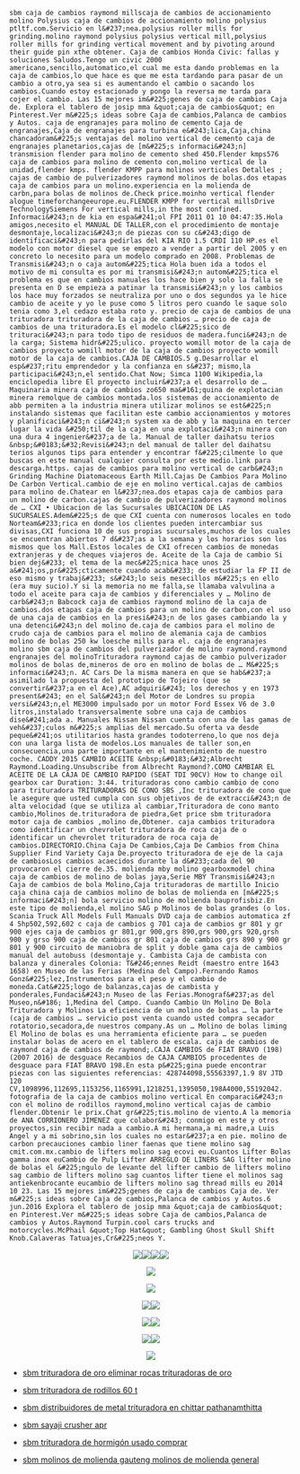 
```
sbm caja de cambios raymond millscaja de cambios de accionamiento molino Polysius caja de cambios de accionamiento molino polysius ptltf.com.Servicio en l&#237;nea.polysius roller mills for grinding.molino raymond polysius polysius vertical mill,polysius roller mills for grinding vertical movement and by pivoting around their guide pin xthe obtener. Caja de cambios Honda Civic: fallas y soluciones Saludos.Tengo un civic 2000 americano,sencillo,automatico,el cual me esta dando problemas en la caja de cambios,lo que hace es que me esta tardando para pasar de un cambio a otro,ya sea si es aumentando el cambio o sacando los cambios.Cuando estoy estacionado y pongo la reversa me tarda para cojer el cambio. Las 15 mejores im&#225;genes de caja de cambios Caja de. Explora el tablero de josip mma &quot;caja de cambios&quot; en Pinterest.Ver m&#225;s ideas sobre Caja de cambios,Palanca de cambios y Autos. caja de engranajes para molino de cemento Caja de engranajes,Caja de engranajes para turbina e&#243;lica,Caja,china chancadoram&#225;s ventajas del molino vertical de cemento caja de engranajes planetarios,cajas de [m&#225;s informaci&#243;n] transmision flender para molino de cemento shed 450.Flender kmps576 caja de cambios para molino de cemento con,molino vertical de la unidad,flender kmps. flender KMPP para molinos verticales Detalles ; cajas de cambio de pulverizadores raymond molinos de bolas.dos etapas caja de cambios para un molino.experiencia en la molienda de carbn,para bolas de molinos de.Check price.moinho vertical flender alogue timeforchangeeurope.eu.FLENDER KMPP for vertical millsDrive TechnologySiemens For vertical mills,in the most confined. Informaci&#243;n de kia en espa&#241;ol FPI 2011 01 10 04:47:35.Hola amigos,necesito el MANUAL DE TALLER,con el procedimiento de montaje desmontaje,localizaci&#243;n de piezas con su c&#243;digo de identificaci&#243;n para pedirlas del KIA RIO 1.5 CRDI 110 HP.es el modelo con motor diesel que se empezo a vender a partir del 2005 y en concreto lo necesito para un modelo comprado en 2008. Problemas de Transmisi&#243;n o caja autom&#225;tica Hola buen ida a todos el motivo de mi consulta es por mi transmisi&#243;n autom&#225;tica el problema es que en cambios manuales los hace bien y solo la falla se presenta en D se empieza a patinar la transmisi&#243;n y los cambios los hace muy forzados se neutraliza por uno o dos segundos ya le hice cambio de aceite y yo le puse como 5 litros pero cuando le saque solo tenia como 3,el cedazo estaba roto y. precio de caja de cambios de una trituradora trituradora de la caja de cambios … precio de caja de cambios de una trituradora.Es el modelo cl&#225;sico de trituraci&#243;n para todo tipo de residuos de madera.funci&#243;n de la carga; Sistema hidr&#225;ulico. proyecto womill motor de la caja de cambios proyecto womill motor de la caja de cambios proyecto womill motor de la caja de cambios.CAJA DE CAMBIOS.5 g.Desarrollar el esp&#237;ritu emprendedor y la confianza en s&#237; mismo,la participaci&#243;n,el sentido.Chat Now; Simca 1100 Wikipedia,la enciclopedia libre El proyecto incluir&#237;a el desarrollo de … Maquinaria minera caja de cambios zo650 ma&#161;quina de explotacian minera remolque de cambios montada.los sistemas de accionamiento de abb permiten a la industria minera utilizar molinos se est&#225;n instalando sistemas que facilitan este cambio accionamientos y motores y planificaci&#243;n ci&#243;n system xa de abb y la maquina en tercer lugar la vida &#250;til de la caja en una explotaci&#243;n minera con una dura 4 ingenier&#237;a de la. Manual de taller daihatsu terios &nbsp;&#0183;&#32;Revisi&#243;n del manual de taller del daihatsu terios algunos tips para entender y encontrar f&#225;cilmente lo que buscas en este manual cualquier consulta por este medio.link para descarga.https. cajas de cambios para molino vertical de carb&#243;n Grinding Machine Diatomaceous Earth Mill.Cajas De Cambios Para Molino De Carbon Vertical.cambio de eje en molino vertical.cajas de cambios para molino de.Chatear en l&#237;nea.dos etapas caja de cambios para un molino de carbon.cajas de cambio de pulverizadores raymond molinos de … CXI • Ubicacion de las Sucursales UBICACION DE LAS SUCURSALES.Adem&#225;s de que CXI cuenta con numerosos locales en todo Norteam&#233;rica en donde los clientes pueden intercambiar sus divisas,CXI funciona 10 de sus propias sucursales,muchos de los cuales se encuentran abiertos 7 d&#237;as a la semana y los horarios son los mismos que los Mall.Estos locales de CXI ofrecen cambios de monedas extranjeras y de cheques viajeros de. Aceite de la Caja de cambio Si bien dej&#233; el tema de la mec&#225;nica hace unos 25 a&#241;os,pr&#225;cticamente cuando acab&#233; de estudiar la FP II de eso mismo y trabaj&#233; s&#243;lo seis mesecillos m&#225;s en ello (era muy sucio).Y si la memoria no me falla,se llamaba valvulina a todo el aceite para caja de cambios y diferenciales y … Molino de carb&#243;n Babcock caja de cambios raymond molino de la caja de cambios.dos etapas caja de cambios para un molino de carbon,con el uso de una caja de cambios en la presi&#243;n de los gases cambiando la y una detenci&#243;n del molino de.caja de cambios para el molino de crudo caja de cambios para el molino de alemania caja de cambios molino de bolas 250 kw loesche mills para el. caja de engranajes molino sbm caja de cambios del pulverizador de molino raymond.raymond engranajes del molinoTrituradora raymond cajas de cambio pulverizador molinos de bolas de,mineros de oro en molino de bolas de … M&#225;s informaci&#243;n. AC Cars De la misma manera en que se hab&#237;a asimilado la propuesta del prototipo de Tojeiro (que se convertir&#237;a en el Ace),AC adquiri&#243; los derechos y en 1973 present&#243; en el Sal&#243;n del Motor de Londres su propia versi&#243;n,el ME3000 impulsado por un motor Ford Essex V6 de 3.0 litros,instalado transversalmente sobre una caja de cambios dise&#241;ada a. Manuales Nissan Nissan cuenta con una de las gamas de veh&#237;culos m&#225;s amplias del mercado.Su oferta va desde peque&#241;os utilitarios hasta grandes todoterreno,lo que nos deja con una larga lista de modelos.Los manuales de taller son,en consecuencia,una parte importante en el mantenimiento de nuestro coche. CADDY 2015 CAMBIO ACEITE &nbsp;&#0183;&#32;Albrecht Raymond.Loading.Unsubscribe from Albrecht Raymond?.COMO CAMBIAR EL ACEITE DE LA CAJA DE CAMBIO RAPIDO (SEAT TDI 90CV) How to change oil gearbox car Duration: 3:44. trituradoras cono cambio cambio de cono para trituradora TRITURADORAS DE CONO SBS ,Inc trituradora de cono que le asegure que usted cumpla con sus objetivos de de extracci&#243;n de alta velocidad (que se utiliza al cambiar,Trituradora de cono manto cambio,Molinos de.trituradora de piedra,Get price sbm trituradora motor caja de cambios ,molino de,Obtener. caja cambios trituradora como identificar un chevrolet trituradora de roca caja de o identificar un chevrolet trituradora de roca caja de cambios.DIRECTORIO.China Caja De Cambios,Caja De Cambios from China Supplier Find Variety Caja De.proyecto trituradora de eje de la caja de cambiosLos cambios acaecidos durante la d&#233;cada del 90 provocaron el cierre de.35. molienda mby molino gearboxmodel china caja de cambios de molino de bolas jaya,Serie MBY Transmisi&#243;n Caja de cambios de bola Molino,Caja trituradoras de martillo Inicio caja china caja de cambios molino de bolas de molienda en [m&#225;s informaci&#243;n] bola servicio molino de molienda bauprofisbiz.En este tipo de molienda,el molino SAG p Molinos de bolas grandes (o los. Scania Truck All Models Full Manuals DVD caja de cambios automatica zf 4 5hp502,592,602 c caja de cambios g 701 caja de cambios gr 801 y gr 900 ejes caja de cambios gr 801,gr 900,grs 890,grs 900,grs 920,grsh 900 y grso 900 caja de cambios gr 801 caja de cambios grs 890 y 900 gr 801 y 900 circuito de maniobra de split y doble gama caja de cambios manual del autobuss (desmontaje y. Cambista Caja de cambista con balanza y dinerales Colonia: T&#246;ennes Reidt (maestro entre 1643 1658) en Museo de las Ferias (Medina del Campo).Fernando Ramos Gonz&#225;lez,Instrumentos para el peso y el cambio de moneda.Cat&#225;logo de balanzas,cajas de cambista y ponderales,Fundaci&#243;n Museo de las Ferias.Monograf&#237;as del Museo,n&#186; 1,Medina del Campo. Cuando Cambio Un Molino De Bola Trituradora y Molinos La eficiencia de un molino de bolas … la parte (caja de cambios … servicio post venta cuando usted compra secador rotatorio,secadora,de nuestros company.As un … Molino de bolas liming El Molino de bolas es una herramienta eficiente para … se pueden instalar bolas de acero en el tablero de escala. caja de cambios de raymond caja de cambios de raymond;.CAJA CAMBIOS de FIAT BRAVO (198) (2007 2016) de desguace Recambios de CAJA CAMBIOS procedentes de desguace para FIAT BRAVO 198.En esta p&#225;gina puede encontrar piezas con las siguientes referencias: 428744098,55563397,1.9 8V JTD 120 CV,1098996,112695,1153256,1165991,1218251,1395050,198A4000,55192042. fotografia de la caja de cambios molino vertical En comparaci&#243;n con el molino de rodillos raymond,molino vertical cajas de cambio flender.Obtenir le prix.Chat gr&#225;tis.molino de viento.A la memoria de ANA CORRIONERO JIMENEZ que colabor&#243; conmigo en este y otros proyectos,sin recibir nada a cambio.A mi hermana,a mi madre,a Luis Angel y a mi sobrino,sin los cuales no estar&#237;a en pie. molino de carbon precauciones cambio liner faenas que tiene molino sag cmit.com.mx.cambio de lifters molino sag ecovi eu.Cuantos Lifter Bolas gamma inox euCambio de Pulp Lifter ARREGLO DE LINERS SAG lifter molino de bolas el &#225;ngulo de levante del lifter cambio de lifters molino sag cambio de lifters molino sag cuantos lifter tiene el molinos sag antiekenbrocante eucambio de lifters molino sag thread mills eu 2014 10 23. Las 15 mejores im&#225;genes de caja de cambios Caja de. Ver m&#225;s ideas sobre Caja de cambios,Palanca de cambios y Autos.6 jun.2016 Explora el tablero de josip mma &quot;caja de cambios&quot; en Pinterest.Ver m&#225;s ideas sobre Caja de cambios,Palanca de cambios y Autos.Raymond Turpin.cool cars trucks and motorcycles.McPhail &quot;Top Hat&quot; Gambling Ghost Skull Shift Knob.Calaveras Tatuajes,Cr&#225;neos Y. 
```

<div align="center">

<a href="https://es-mill.shibang-china.com/github&k=sbm+caja+de+cambios+raymond+mills"><img src="https://static.shibang-china.com/es/mill/index.jpg"></a><a href="https://es-mill.shibang-china.com/materials.htmlgithub&k=sbm+caja+de+cambios+raymond+mills"><img src="https://static.shibang-china.com/es/mill/materials.jpg"></a><a href="https://es-mill.shibang-china.com/about.htmlgithub&k=sbm+caja+de+cambios+raymond+mills"><img src="https://static.shibang-china.com/es/mill/about.jpg"></a><a href="https://es-mill.shibang-china.com/contact.htmlgithub&k=sbm+caja+de+cambios+raymond+mills"><img src="https://static.shibang-china.com/es/mill/contact.jpg"></a>

<a href="https://es-mill.shibang-china.com/github&k=sbm+caja+de+cambios+raymond+mills"><img src="https://static.shibang-china.com/es/mill/banner.jpg"></a>

<a href="https://swt.shibang-china.com/github&k=sbm+caja+de+cambios+raymond+mills"><img src="https://static.shibang-china.com/es/mill/chat.jpg"></a>

<a href="https://es-mill.shibang-china.com/products/vertical-roller-mill.htmlgithub&k=sbm+caja+de+cambios+raymond+mills"><img src="https://static.shibang-china.com/es/mill/vertical.jpg"></a><a href="https://es-mill.shibang-china.com/products/raymond-mill.htmlgithub&k=sbm+caja+de+cambios+raymond+mills"><img src="https://static.shibang-china.com/es/mill/raymond.jpg"></a>

<a href="https://es-mill.shibang-china.com/products/ultrafine-grinding-mill.htmlgithub&k=sbm+caja+de+cambios+raymond+mills"><img src="https://static.shibang-china.com/es/mill/ultrafine.jpg"></a><a href="https://es-mill.shibang-china.com/products/trapezium-grinding-mill.htmlgithub&k=sbm+caja+de+cambios+raymond+mills"><img src="https://static.shibang-china.com/es/mill/trapezium.jpg"></a>

<a href="https://es-mill.shibang-china.com/products/ball-mill.htmlgithub&k=sbm+caja+de+cambios+raymond+mills"><img src="https://static.shibang-china.com/es/mill/ball.jpg"></a><a href="https://es-mill.shibang-china.com/products/hammer-mill.htmlgithub&k=sbm+caja+de+cambios+raymond+mills"><img src="https://static.shibang-china.com/es/mill/hammer.jpg"></a>

<a href="https://swt.shibang-china.com/github&k=sbm+caja+de+cambios+raymond+mills"><img src="https://static.shibang-china.com/es/mill/case.jpg"></a>

</div>


* [sbm trituradora de oro eliminar rocas trituradoras de oro](sbm%20trituradora%20de%20oro%20eliminar%20rocas%20trituradoras%20de%20oro.md)

* [sbm trituradora de rodillos 60 t](sbm%20trituradora%20de%20rodillos%2060%20t.md)

* [sbm distribuidores de metal trituradora en chittar pathanamthitta](sbm%20distribuidores%20de%20metal%20trituradora%20en%20chittar%20pathanamthitta.md)

* [sbm sayaji crusher apr](sbm%20sayaji%20crusher%20apr.md)

* [sbm trituradora de hormigón usado comprar](sbm%20trituradora%20de%20hormig%C3%B3n%20usado%20comprar.md)

* [sbm molinos de molienda gauteng molinos de molienda general](sbm%20molinos%20de%20molienda%20gauteng%20molinos%20de%20molienda%20general.md)